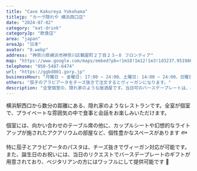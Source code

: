 ```yaml
---
title: "Cave Kakureya Yokohama"
titlejp: "カーヴ隠れや 横浜西口店"
date: "2024-07-02"
category: "eat-drink"
categoryJp: "飲食店"
area: "japan"
areaJp: "日本"
avator: "8.webp"
address: "神奈川県横浜市神奈川区鶴屋町２丁目２３−８ フロンティア"
map: "https://www.google.com/maps/embed?pb=!1m18!1m12!1m3!1d3237.9519860665873!2d139.80095324147962!3d35.75198487267878!2m3!1f0!2f0!3f0!3m2!1i1024!2i768!4f13.1!3m3!1m2!1s0x60188e48a9eac715%3A0xc73ab8b27221a7cf!2z44Kr44O844O06Zqg44KM44KEIOWMl-WNg-S9j-W6lw!5e0!3m2!1sja!2sjp!4v1719916611301!5m2!1sja!2sjp"
telephone: "050-5487-6474"
url: "https://ggbd801.gorp.jp"
businessHour: "月曜日 ~ 金曜日: 17:00 ~ 24:00、土曜日: 14:00 ~ 24:00、日曜日: 14:00 ~ 23:00"
others: "茄子のアラビアータをチーズ抜きで注文するとヴィーガンになります。"
description: "全室個室の、隠れ家のような居酒屋です。当日可のバースデープレートは、ベジタリアン対応でワッフルに変更可能です。"
---
```


横浜駅西口から数分の距離にある、隠れ家のようなレストランです。全室が個室で、プライベートな雰囲気の中で食事と会話をお楽しみいただけます。

個室には、向かい合わせのテーブル席の他に、カップルシートや幻想的なライトアップが施されたアクアリウムの部屋など、個性豊かなスペースがあります 🐟

特に茄子とアラビアータのパスタは、チーズ抜きでヴィーガン対応が可能です。また、誕生日のお祝いには、当日のリクエストでバースデープレートのギフトが用意されており、ベジタリアンの方にはワッフルにして提供可能です 🧇

